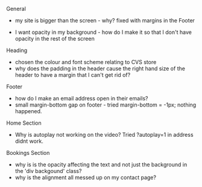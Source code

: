 General

- my site is bigger than the screen - why? 
    fixed with margins in the Footer

- I want opacity in my background - how do I make it so that I don't have opacity in the rest of the screen    


Heading 

- chosen the colour and font scheme relating to CVS store
- why does the padding in the header cause the right hand size of the header to have a margin that I can't get rid of?

Footer

- how do I make an email address open in their emails?
- small margin-bottom gap on footer - tried margin-bottom = -1px; nothing happened.

Home Section

- Why is autoplay not working on the video? Tried ?autoplay=1 in address didnt work.

Bookings Section 

- why is is the opacity affecting the text and not just the background in the 'div backgound' class?
- why is the alignment all messed up on my contact page?
